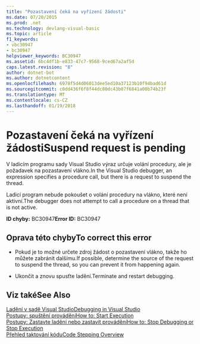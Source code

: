 ```yaml
---
title: "Pozastavení čeká na vyřízení žádosti"
ms.date: 07/20/2015
ms.prod: .net
ms.technology: devlang-visual-basic
ms.topic: article
f1_keywords:
- vbc30947
- bc30947
helpviewer_keywords: BC30947
ms.assetid: 6bc4df1b-e833-47c7-9568-9ced67a2af5d
caps.latest.revision: "8"
author: dotnet-bot
ms.author: dotnetcontent
ms.openlocfilehash: 6978f5d4d06013dee5ed10a37123b10f94bad61d
ms.sourcegitcommit: c0dd436f6f8f44dc80dc43b07f6841a00b74b23f
ms.translationtype: MT
ms.contentlocale: cs-CZ
ms.lasthandoff: 01/19/2018
---
```

# <a name="suspend-request-is-pending"></a><span data-ttu-id="4b70f-102">Pozastavení čeká na vyřízení žádosti</span><span class="sxs-lookup"><span data-stu-id="4b70f-102">Suspend request is pending</span></span>
<span data-ttu-id="4b70f-103">V ladicím programu sady Visual Studio výraz určuje volání procedury, ale je požadavek na pozastavení vlákno.</span><span class="sxs-lookup"><span data-stu-id="4b70f-103">In the Visual Studio debugger, an expression specifies a procedure call, but there is a request to suspend the thread.</span></span>  
  
 <span data-ttu-id="4b70f-104">Ladicí program nebude pokoušet o volání procedury na vlákno, které není aktivní.</span><span class="sxs-lookup"><span data-stu-id="4b70f-104">The debugger does not attempt to call a procedure on a thread that is not active.</span></span>  
  
 <span data-ttu-id="4b70f-105">**ID chyby:** BC30947</span><span class="sxs-lookup"><span data-stu-id="4b70f-105">**Error ID:** BC30947</span></span>  
  
## <a name="to-correct-this-error"></a><span data-ttu-id="4b70f-106">Oprava této chyby</span><span class="sxs-lookup"><span data-stu-id="4b70f-106">To correct this error</span></span>  
  
-   <span data-ttu-id="4b70f-107">Pokud je to možné určete zdroj žádost o pozastavení vlákno, takže ho můžete zabránit dalšímu.</span><span class="sxs-lookup"><span data-stu-id="4b70f-107">If possible, determine the source of the request to suspend the thread, so you can prevent it from happening again.</span></span>  
  
-   <span data-ttu-id="4b70f-108">Ukončit a znovu spusťte ladění.</span><span class="sxs-lookup"><span data-stu-id="4b70f-108">Terminate and restart debugging.</span></span>  
  
## <a name="see-also"></a><span data-ttu-id="4b70f-109">Viz také</span><span class="sxs-lookup"><span data-stu-id="4b70f-109">See Also</span></span>  
 [<span data-ttu-id="4b70f-110">Ladění v sadě Visual Studio</span><span class="sxs-lookup"><span data-stu-id="4b70f-110">Debugging in Visual Studio</span></span>](/visualstudio/debugger/debugging-in-visual-studio)  
 [<span data-ttu-id="4b70f-111">Postupy: spuštění provádění</span><span class="sxs-lookup"><span data-stu-id="4b70f-111">How to: Start Execution</span></span>](http://msdn.microsoft.com/library/b0fe0ce5-900e-421f-a4c6-aa44ddae453c)  
 [<span data-ttu-id="4b70f-112">Postupy: Zastavte ladění nebo zastavit provádění</span><span class="sxs-lookup"><span data-stu-id="4b70f-112">How to: Stop Debugging or Stop Execution</span></span>](http://msdn.microsoft.com/library/03c68f95-aa96-481b-990e-467e065453a5)  
 [<span data-ttu-id="4b70f-113">Přehled taktování kódu</span><span class="sxs-lookup"><span data-stu-id="4b70f-113">Code Stepping Overview</span></span>](http://msdn.microsoft.com/library/8791dac9-64d1-4bb9-b59e-8d59af1833f9)
